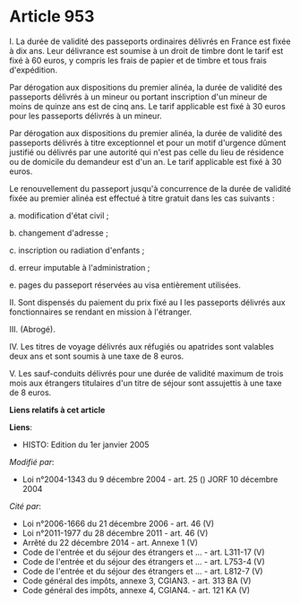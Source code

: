 # Article 953

I. La durée de validité des passeports ordinaires délivrés en France est fixée à dix ans. Leur délivrance est soumise à un
droit de timbre dont le tarif est fixé à 60 euros, y compris les frais de papier et de timbre et tous frais d'expédition.

Par dérogation aux dispositions du premier alinéa, la durée de validité des passeports délivrés à un mineur ou portant
inscription d'un mineur de moins de quinze ans est de cinq ans. Le tarif applicable est fixé à 30 euros pour les passeports
délivrés à un mineur.

Par dérogation aux dispositions du premier alinéa, la durée de validité des passeports délivrés à titre exceptionnel et pour
un motif d'urgence dûment justifié ou délivrés par une autorité qui n'est pas celle du lieu de résidence ou de domicile du
demandeur est d'un an. Le tarif applicable est fixé à 30 euros.

Le renouvellement du passeport jusqu'à concurrence de la durée de validité fixée au premier alinéa est effectué à titre
gratuit dans les cas suivants :

a. modification d'état civil ;

b. changement d'adresse ;

c. inscription ou radiation d'enfants ;

d. erreur imputable à l'administration ;

e. pages du passeport réservées au visa entièrement utilisées.

II. Sont dispensés du paiement du prix fixé au I les passeports délivrés aux fonctionnaires se rendant en mission à
l'étranger.

III. (Abrogé).

IV. Les titres de voyage délivrés aux réfugiés ou apatrides sont valables deux ans et sont soumis à une taxe de 8 euros.

V. Les sauf-conduits délivrés pour une durée de validité maximum de trois mois aux étrangers titulaires d'un titre de séjour
sont assujettis à une taxe de 8 euros.

**Liens relatifs à cet article**

**Liens**:

  - HISTO: Edition du 1er janvier 2005

_Modifié par_:

  - Loi n°2004-1343 du 9 décembre 2004 - art. 25 () JORF 10 décembre 2004

_Cité par_:

  - Loi n°2006-1666 du 21 décembre 2006 - art. 46 (V)
  - Loi n°2011-1977 du 28 décembre 2011 - art. 46 (V)
  - Arrêté du 22 décembre 2014 - art. Annexe 1 (V)
  - Code de l'entrée et du séjour des étrangers et ... - art. L311-17 (V)
  - Code de l'entrée et du séjour des étrangers et ... - art. L753-4 (V)
  - Code de l'entrée et du séjour des étrangers et ... - art. L812-7 (V)
  - Code général des impôts, annexe 3, CGIAN3. - art. 313 BA (V)
  - Code général des impôts, annexe 4, CGIAN4. - art. 121 KA (V)

